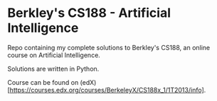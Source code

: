 # Berkley's CS188 - Artificial Intelligence
Repo containing my complete solutions to Berkley's CS188, an online course on Artificial Intelligence.

Solutions are written in Python.

Course can be found on (edX)[https://courses.edx.org/courses/BerkeleyX/CS188x_1/1T2013/info].

